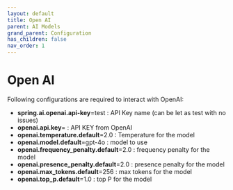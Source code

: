 ```yaml
---
layout: default
title: Open AI
parent: AI Models
grand_parent: Configuration
has_children: false
nav_order: 1
---
```


# Open AI

Following configurations are required to interact with OpenAI:

-  **spring.ai.openai.api-key**=test : API Key name (can be let as test with no issues)
-  **openai.api.key**= : API KEY from OpenAI
-  **openai.temperature.default**=2.0 : Temperature for the model
-  **openai.model.default**=gpt-4o : model to use
-  **openai.frequency_penalty.default**=2.0 : frequency penalty for the model
-  **openai.presence_penalty.default**=2.0 : presence penalty for the model
-  **openai.max_tokens.default**=256 : max tokens for the model
-  **openai.top_p.default**=1.0 :  top P for the model
